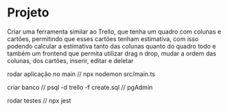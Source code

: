 # Projeto

Criar uma ferramenta similar ao Trello, que tenha um quadro com colunas e cartões, permitindo que esses cartões tenham estimativa, com isso podendo calcular a estimativa tanto das colunas quanto do quadro todo e também um frontend que permita utilizar drag n drop, mudar a ordem das colunas, dos cartões, inserir, editar e deletar

rodar aplicação no main
// npx nodemon src/main.ts

criar banco
// psql -d trello -f create.sql
// pgAdmin

rodar testes
// npx jest


